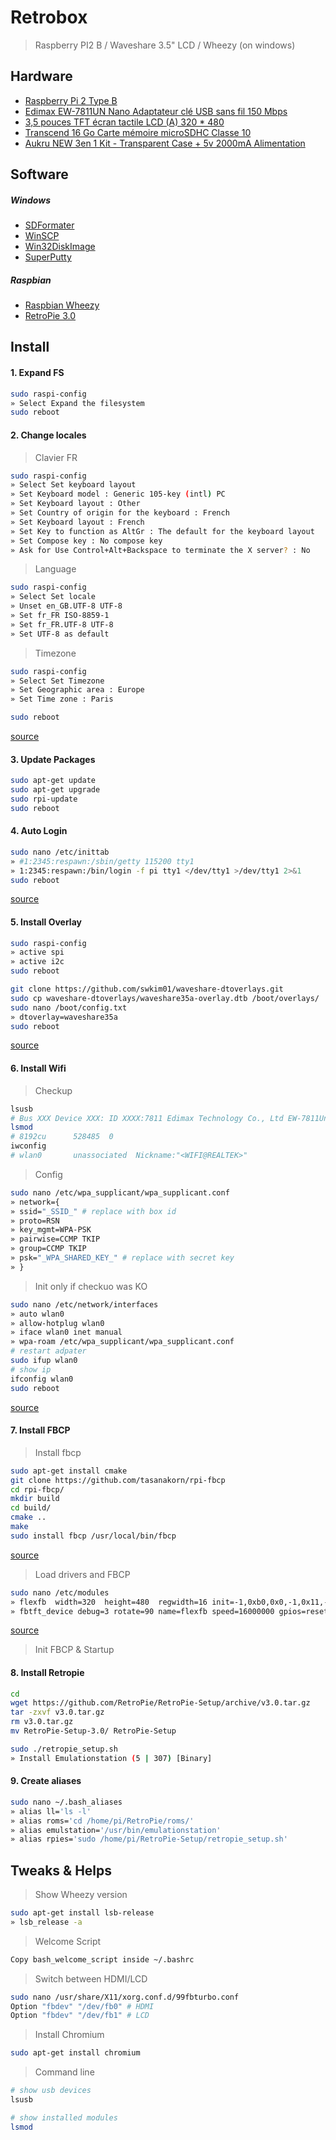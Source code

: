 # Retrobox
> Raspberry PI2 B / Waveshare 3.5" LCD / Wheezy (on windows)

## Hardware

- [Raspberry Pi 2 Type B](http://www.amazon.fr/dp/B00T2U7R7I)
- [Edimax EW-7811UN Nano Adaptateur clé USB sans fil 150 Mbps](http://www.amazon.fr/dp/B003MTTJOY)
- [3,5 pouces TFT écran tactile LCD (A) 320 * 480](http://www.amazon.fr/dp/B00SKOPWC4)
- [Transcend 16 Go Carte mémoire microSDHC Classe 10](http://www.amazon.fr/dp/B00APCMMEK)
- [Aukru NEW 3en 1 Kit - Transparent Case + 5v 2000mA Alimentation](http://www.amazon.fr/dp/B00UCSO9G6)

## Software

##### Windows

- [SDFormater](https://www.sdcard.org/downloads/formatter_4/)
- [WinSCP](https://winscp.net/eng/docs/lang:fr)
- [Win32DiskImage](http://sourceforge.net/projects/win32diskimager/)
- [SuperPutty](https://github.com/jimradford/superputty)

##### Raspbian

- [Raspbian Wheezy](https://www.raspberrypi.org/downloads/raspbian/)
- [RetroPie 3.0](https://github.com/RetroPie/RetroPie-Setup/releases/tag/v3.0)

## Install

#### 1. Expand FS

```bash
sudo raspi-config
» Select Expand the filesystem
sudo reboot
```

#### 2. Change locales

> Clavier FR

```bash
sudo raspi-config
» Select Set keyboard layout
» Set Keyboard model : Generic 105-key (intl) PC
» Set Keyboard layout : Other
» Set Country of origin for the keyboard : French
» Set Keyboard layout : French
» Set Key to function as AltGr : The default for the keyboard layout
» Set Compose key : No compose key
» Ask for Use Control+Alt+Backspace to terminate the X server? : No
```

> Language

```bash
sudo raspi-config
» Select Set locale
» Unset en_GB.UTF-8 UTF-8
» Set fr_FR ISO-8859-1
» Set fr_FR.UTF-8 UTF-8
» Set UTF-8 as default
```

> Timezone

```bash
sudo raspi-config
» Select Set Timezone
» Set Geographic area : Europe
» Set Time zone : Paris
```

```bash
sudo reboot
```

[source](http://www.tropfacile.net/doku.php/raspberry-pi/comment-passer-votre-raspberry-en-francais)

#### 3. Update Packages
```bash
sudo apt-get update
sudo apt-get upgrade
sudo rpi-update
sudo reboot
```

#### 4. Auto Login

```bash
sudo nano /etc/inittab
» #1:2345:respawn:/sbin/getty 115200 tty1
» 1:2345:respawn:/bin/login -f pi tty1 </dev/tty1 >/dev/tty1 2>&1
sudo reboot
```

[source](http://www.opentechguides.com/how-to/article/raspberry-pi/5/raspberry-pi-auto-start.html)

#### 5. Install Overlay

```bash
sudo raspi-config
» active spi
» active i2c
sudo reboot
```

```bash
git clone https://github.com/swkim01/waveshare-dtoverlays.git
sudo cp waveshare-dtoverlays/waveshare35a-overlay.dtb /boot/overlays/
sudo nano /boot/config.txt
» dtoverlay=waveshare35a
sudo reboot
```

[source](https://github.com/swkim01/waveshare-dtoverlays)

#### 6. Install Wifi

> Checkup

```bash
lsusb
# Bus XXX Device XXX: ID XXXX:7811 Edimax Technology Co., Ltd EW-7811Un 802.11n Wireless Adapter [Realtek RTL8188CUS]
lsmod
# 8192cu      528485  0
iwconfig
# wlan0       unassociated  Nickname:"<WIFI@REALTEK>"
```

> Config

```bash
sudo nano /etc/wpa_supplicant/wpa_supplicant.conf
» network={
» ssid="_SSID_" # replace with box id
» proto=RSN
» key_mgmt=WPA-PSK
» pairwise=CCMP TKIP
» group=CCMP TKIP
» psk="_WPA_SHARED_KEY_" # replace with secret key
» }
```

> Init only if checkuo was KO

```bash
sudo nano /etc/network/interfaces
» auto wlan0
» allow-hotplug wlan0
» iface wlan0 inet manual
» wpa-roam /etc/wpa_supplicant/wpa_supplicant.conf
# restart adpater
sudo ifup wlan0
# show ip
ifconfig wlan0
sudo reboot
```

[source](http://www.savagehomeautomation.com/projects/raspberry-pi-installing-the-edimax-ew-7811un-usb-wifi-adapte.html)

#### 7. Install FBCP

> Install fbcp

```bash
sudo apt-get install cmake
git clone https://github.com/tasanakorn/rpi-fbcp
cd rpi-fbcp/
mkdir build
cd build/
cmake ..
make
sudo install fbcp /usr/local/bin/fbcp
```

[source](https://github.com/notro/fbtft/wiki/Framebuffer-use#framebuffer-mirroring)

> Load drivers and FBCP

```bash
sudo nano /etc/modules
» flexfb  width=320  height=480  regwidth=16 init=-1,0xb0,0x0,-1,0x11,-2,250,-1,0x3A,0x55,-1,0xC2,0x44,-1,0xC5,0x00,0x00,0x00,0x00,-1,0xE0,0x0F,0x1F,0x1C,0x0C,0x0F,0x08,0x48,0x98,0x37,0x0A,0x13,0x04,0x11,0x0D,0x00,-1,0xE1,0x0F,0x32,0x2E,0x0B,0x0D,0x05,0x47,0x75,0x37,0x06,0x10,0x03,0x24,0x20,0x00,-1,0xE2,0x0F,0x32,0x2E,0x0B,0x0D,0x05,0x47,0x75,0x37,0x06,0x10,0x03,0x24,0x20,0x00,-1,0x36,0x28,-1,0x11,-1,0x29,-3
» fbtft_device debug=3 rotate=90 name=flexfb speed=16000000 gpios=reset:25,dc:24
```

[source](https://github.com/cdario/waveshare-3.5-Spotpear-for-Rpi)

> Init FBCP & Startup



#### 8. Install Retropie

```bash
cd
wget https://github.com/RetroPie/RetroPie-Setup/archive/v3.0.tar.gz
tar -zxvf v3.0.tar.gz
rm v3.0.tar.gz
mv RetroPie-Setup-3.0/ RetroPie-Setup
```

```bash
sudo ./retropie_setup.sh
» Install Emulationstation (5 | 307) [Binary]
```

#### 9. Create aliases

```bash
sudo nano ~/.bash_aliases
» alias ll='ls -l'
» alias roms='cd /home/pi/RetroPie/roms/'
» alias emulstation='/usr/bin/emulationstation'
» alias rpies='sudo /home/pi/RetroPie-Setup/retropie_setup.sh'
```

## Tweaks & Helps

> Show Wheezy version

```bash
sudo apt-get install lsb-release
» lsb_release -a
```

> Welcome Script

```bash
Copy bash_welcome_script inside ~/.bashrc
```

> Switch between HDMI/LCD

```bash
sudo nano /usr/share/X11/xorg.conf.d/99fbturbo.conf
Option "fbdev" "/dev/fb0" # HDMI
Option "fbdev" "/dev/fb1" # LCD
```

> Install Chromium

```bash
sudo apt-get install chromium
```

> Command line

```bash
# show usb devices
lsusb

# show installed modules
lsmod
```


